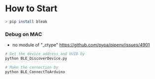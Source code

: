 # How to Start
``` bash
> pip install bleak
```
### Debug on MAC 
- no module of "_ctype"
https://github.com/pypa/pipenv/issues/4901

``` bash
# Get the device address and UUID by
python BLE_DiscoverDevice.py 

# Make the connection by 
python BLE_ConnectToArduino